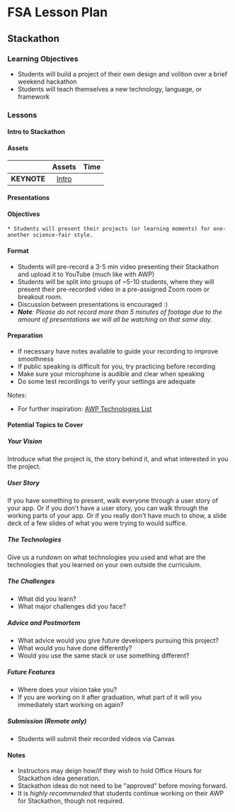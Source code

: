 # FSA Lesson Plan

## Stackathon

### Learning Objectives

- Students will build a project of their own design and volition over a brief weekend hackathon
- Students will teach themselves a new technology, language, or framework

### Lessons

#### Intro to Stackathon


#### Assets

|           | Assets             | Time  |
| ------------- |:---------------------: | -----:|
| **KEYNOTE**   | [Intro](https://drive.google.com/open?id=0B2WuJ5eAymYkTFZrR0hTZ1M2WkE)         |     |


#### Presentations

#### Objectives

    * Students will present their projects (or learning moments) for one-another science-fair style.


#### Format

* Students will pre-record a 3-5 min video presenting their Stackathon and upload it to YouTube (much like with AWP)
* Students will be split into groups of ~5-10 students, where they will present their pre-recorded video in a pre-assigned Zoom room or breakout room.
* Discussion between presentations is encouraged :)
* _**Note**: Please do not record more than 5 minutes of footage due to the amount of presentations we will all be watching on that same day._

#### Preparation

- If necessary have notes available to guide your recording to improve smoothness
- If public speaking is difficult for you, try practicing before recording
- Make sure your microphone is audible and clear when speaking
- Do some test recordings to verify your settings are adequate

Notes:
* For further inspiration: [AWP Technologies List](https://docs.google.com/spreadsheets/d/1aApC_9G1tG1q3LfCfliUPHrK7NF2d3K9_Wu4mPT9BpY/edit#gid=1476839564)

#### Potential Topics to Cover

##### Your Vision

Introduce what the project is, the story behind it, and what interested in you the project.

##### User Story

If you have something to present, walk everyone through a user story of your app. Or if you don't have a user story, you can walk through the working parts of your app. Or if you really don't have much to show, a slide deck of a few slides of what you were trying to would suffice.

##### The Technologies

Give us a rundown on what technologies you used and what are the technologies that you learned on your own outside the curriculum.

##### The Challenges

- What did you learn?
- What major challenges did you face?

##### Advice and Postmortem

- What advice would you give future developers pursuing this project?
- What would you have done differently?
- Would you use the same stack or use something different?

##### Future Features

- Where does your vision take you?
- If you are working on it after graduation, what part of it will you immediately start working on again?

##### Submission (Remote only)

- Students will submit their recorded videos via Canvas

#### Notes

* Instructors may deign how/if they wish to hold Office Hours for Stackathon idea generation.
* Stackathon ideas do not need to be "approved" before moving forward.
* It is _highly recommended_ that students continue working on their AWP for Stackathon, though not required.

